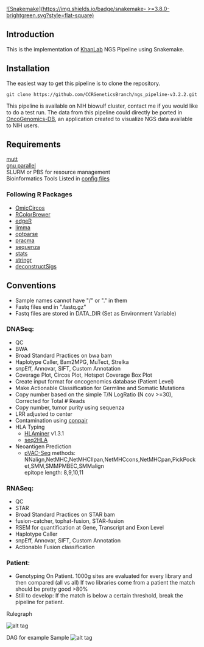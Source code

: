 [![Snakemake](https://img.shields.io/badge/snakemake- >=3.8.0-brightgreen.svg?style=flat-square)](https://snakemake.bitbucket.io)

## Introduction
This is the implementation of [KhanLab](https://ccr.cancer.gov/Genetics-Branch/javed-khan) NGS Pipeline using Snakemake.
## Installation

The easiest way to get this pipeline is to clone the repository.

```
git clone https://github.com/CCRGeneticsBranch/ngs_pipeline-v3.2.2.git
```
This pipeline is available on NIH biowulf cluster, contact me if you would like to do a test run. The data from this pipeline could directly be ported in [OncoGenomics-DB](https://clinomics.ncifcrf.gov/production/public/), an application created to visualize NGS data available to NIH users.
## Requirements
[mutt](http://www.mutt.org/)  
[gnu parallel](http://www.gnu.org/software/parallel/)  
SLURM or PBS for resource management  
Bioinformatics Tools Listed in [config files](config/config_common.json)  
### Following R Packages
- [OmicCircos](https://www.bioconductor.org/packages/release/bioc/html/OmicCircos.html)
- [RColorBrewer](https://cran.r-project.org/web/packages/RColorBrewer/index.html)
- [edgeR](http://bioconductor.org/packages/release/bioc/html/edgeR.html)
- [limma](http://bioconductor.org/packages/release/bioc/html/limma.html)
- [optparse](https://cran.r-project.org/web/packages/optparse/index.html)
- [pracma](https://cran.r-project.org/web/packages/pracma/index.html)
- [sequenza](https://cran.r-project.org/web/packages/sequenza/index.html)
- [stats](https://stat.ethz.ch/R-manual/R-devel/library/stats/html/00Index.html)
- [stringr](https://cran.r-project.org/web/packages/stringr/vignettes/stringr.html) 
- [deconstructSigs](https://github.com/raerose01/deconstructSigs)  

## Conventions

- Sample names cannot have "/" or "." in them
- Fastq files end in ".fastq.gz"
- Fastq files are stored in DATA_DIR (Set as Environment Variable) 

### DNASeq:
- QC
- BWA  
- Broad Standard Practices on bwa bam  
- Haplotype Caller, Bam2MPG, MuTect, Strelka  
- snpEff, Annovar, SIFT, Custom Annotation  
- Coverage Plot, Circos Plot, Hotspot Coverage Box Plot  
- Create input format for oncogenomics database (Patient Level)  
- Make Actionable Classification for Germline and Somatic Mutations   
- Copy number based on the simple T/N LogRatio (N cov >=30), Corrected for Total # Reads  
- Copy number, tumor purity using sequenza   
- LRR adjusted to center  
- Contamination using [conpair](https://github.com/nygenome/Conpair)  
- HLA Typing  
	* [HLAminer](www.bcgsc.ca/platform/bioinfo/software/hlaminer) v1.3.1   
	* [seq2HLA](https://bitbucket.org/sebastian_boegel/seq2hla)  
- Neoantigen Prediction 
	* [pVAC-Seq](http://pvac-seq.readthedocs.io/en/latest/) 
		methods: NNalign,NetMHC,NetMHCIIpan,NetMHCcons,NetMHCpan,PickPocket,SMM,SMMPMBEC,SMMalign  
		epitope length: 8,9,10,11



### RNASeq:
- QC
- STAR
- Broad Standard Practices on STAR bam
- fusion-catcher, tophat-fusion, STAR-fusion
- RSEM for quantification at Gene, Transcript and Exon Level
- Haplotype Caller
- snpEff, Annovar, SIFT, Custom Annotation
- Actionable Fusion classification

### Patient:
- Genotyping On Patient. 
	1000g sites are evaluated for every library and then compared (all vs all)
	If two libraries come from a patient the match should be pretty good >80%
- Still to develop:
	If the match is below a certain threshold, break the pipeline for patient.

Rulegraph


![alt tag](Rulegraph.png)


DAG for example Sample
![alt tag](dag.png)
